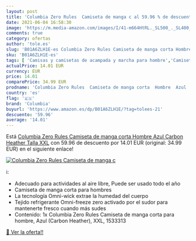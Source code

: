 ```yaml
---
layout: post
title: 'Columbia Zero Rules  Camiseta de manga c al 59.96 % de descuento'
date: 2021-06-04 16:58:30
image: 'https://m.media-amazon.com/images/I/41-m664HtRL._SL500_._SL400_.jpg'
comments: true
category: ofertas
author: 'tole.es'
slug: 'B01A6ZLH1E-es Columbia Zero Rules Camiseta de manga corta Hombre Azul...'
sku: 'B01A6ZLH1E-es'
tags: [ 'Camisas y camisetas de acampada y marcha para hombre','Camisetas de running para hombre','Camisetas deportivas para hombre','Camisetas para hombre','Camisetas y tops de running para hombre','Camisetas, polos y camisas para hombre','Deportes y aire libre','Ropa','Ropa de acampada','Ropa de acampada para hombre','Ropa de running','Ropa de running para hombre','Ropa deportiva para hombre','Ropa para hombre','Ropa y equipamiento para ocio al aire libre','Ropa y equipo para deportes','Running','camiseta','columbia', ]
actualPrice: 14.01 EUR
currency: EUR
price: 14.01
comparePrice: 34.99 EUR
prodname: 'Columbia Zero Rules  Camiseta de manga corta  Hombre  Azul  Carbon Heather   Talla XXL'
country: 'es'
flag: '🇪🇸'
brand: 'Columbia'
buyurl: 'https://www.amazon.es/dp/B01A6ZLH1E/?tag=tolees-21'
descuento: '59.96'
average: '14.01'
---
```


Está [Columbia Zero Rules  Camiseta de manga corta  Hombre  Azul  Carbon Heather   Talla XXL](https://www.amazon.es/dp/B01A6ZLH1E/?tag=tolees-21) con 59.96 de descuento por 14.01 EUR (original: 34.99 EUR) en el siguiente enlace!

[![Columbia Zero Rules  Camiseta de manga c](https://m.media-amazon.com/images/I/41-m664HtRL._SL500_._SL400_.jpg)](https://www.amazon.es/dp/B01A6ZLH1E/?tag=tolees-21)

ℹ️:

- Adecuado para actividades al aire libre, Puede ser usado todo el año
- Camiseta de manga corta para hombres
- La tecnología Omni-wick extrae la humedad del cuerpo
- Tejido refrigerante Omni-freeze zero activado por el sudor para mantenerte fresco cuando más sudes
- Contenido: 1x Columbia Zero Rules Camiseta de manga corta para hombre, Azul (Carbon Heather), XXL, 1533313

[🛒 Ver la oferta!!](https://www.amazon.es/dp/B01A6ZLH1E/?tag=tolees-21)
